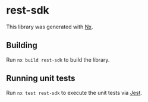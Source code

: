 # rest-sdk

This library was generated with [Nx](https://nx.dev).

## Building

Run `nx build rest-sdk` to build the library.

## Running unit tests

Run `nx test rest-sdk` to execute the unit tests via [Jest](https://jestjs.io).
